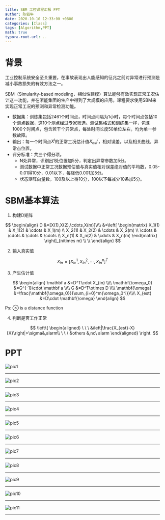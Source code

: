 ```yaml
---
title: SBM 工控课程汇报 PPT
author: 陈钱牛
date: 2020-10-10 12:33:00 +0800
categories: [Class]
tags: [Algorithm,PPT]
math: true
typora-root-url: ..
---
```


# 背景

工业控制系统安全至关重要，在事故表现出人能感知的征兆之前对异常进行预测是减小事故损失的有效方法之一。

SBM（Simularity-based modeling，相似性建模）算法能够有效实现正常工况估计这一功能，并在浙能集团的生产中得到了大规模的应用。课程要求使用SBM来实现正常工况的预测和异常检测功能。

- 数据集：训练集包括2461个时间点，时间点间隔为1小时，每个时间点包括10个测点数据，这10个测点经过专家筛选。测试集格式和训练集一样，包含1000个时间点，包含若干个异常点，每处时间长度50单位左右，均为单一参数故障。
- 输出：每一个时间点$X^i$的正常工况估计值$X_{est}^i$，相对误差，以及相关曲线，异常点位置。
- 评分标准：共三个得分项，
  - N处异常，识别出1处位置加5分，判定出异常参数加5分。 
  - 测试数据中正常工况数据预估值与真实值相对误差绝对值的平均数，0.05-0.01得10分，0.01以下，每降低0.001加5分。
  - 状态矩阵向量数，100及以上得10分，100以下每减少10条加5分。



# SBM基本算法

1. 构建D矩阵

$$
\begin{align}
D	&=[X(1),X(2),\cdots,X(m)]\\\\
	&=\left[ \begin{matrix} 
    X_1(1) & X_1(2) & \cdots & X_1(m) \\
    X_2(1) & X_2(2) & \cdots & X_2(m) \\
    \cdots & \cdots & \cdots & \cdots \\
    X_n(1) & X_n(2) & \cdots & X_n(m)
    \end{matrix} \right]_{n\times m}  \\ \\
 \end{align}
$$

2. 输入真实值

$$
X_{in}=[X_{in}^1,X_{in}^2,\cdots,X_{in}^n]^T
$$

3. 产生估计值

$$
\begin{align}
\mathbf a 				&=D^T\cdot X_{in} \\\\
\mathbf{\omega_0}	&=G^{-1}\cdot \mathbf a \\\\
G									&=D^T\otimes D  \\\\
\mathbf{\omega}		&=\frac{\mathbf{\omega_0}}{\sum_{i=0}^m{\omega_0^i}}\\\\
X_{est}						&=D\cdot \mathbf{\omega}
\end{align}
$$

Ps: $\otimes$ is a distance function

4. 判断是否工作正常

$$
\left\{ 
\begin{aligned}
\ \ \ &\left|\frac{X_{est}-X}{X}\right|>\sigma&,alarm\\
\ \ \ &others &,no\ alarm
\end{aligned}
\right.
$$



# PPT

![pic1](/assets/img/posts/2020-10-20-SBM/pic1.png)

---

![pic2](/assets/img/posts/2020-10-20-SBM/pic2.png)

---

![pic3](/assets/img/posts/2020-10-20-SBM/pic3.png)

---

![pic4](/assets/img/posts/2020-10-20-SBM/pic4.png)

---

![pic5](/assets/img/posts/2020-10-20-SBM/pic5.png)

---

![pic6](/assets/img/posts/2020-10-20-SBM/pic6.png)

---

![pic7](/assets/img/posts/2020-10-20-SBM/pic7.png)

---

![pic8](/assets/img/posts/2020-10-20-SBM/pic8.png)

---

![pic9](/assets/img/posts/2020-10-20-SBM/pic9.png)

---

![pic10](/assets/img/posts/2020-10-20-SBM/pic10.png)

---

![pic11](/assets/img/posts/2020-10-20-SBM/pic11.png)

---

